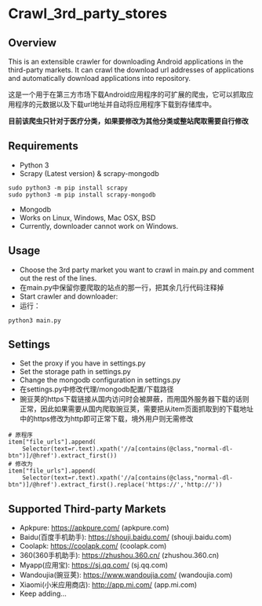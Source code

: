 # Crawl_3rd_party_stores

Overview
--------
This is an extensible crawler for downloading Android applications in the third-party markets.
It can crawl the download url addresses of applications and automatically download applications
into repository.

这是一个用于在第三方市场下载Android应用程序的可扩展的爬虫，它可以抓取应用程序的元数据以及下载url地址并自动将应用程序下载到存储库中。

**目前该爬虫只针对于医疗分类，如果要修改为其他分类或整站爬取需要自行修改**


Requirements
------------
* Python 3
* Scrapy (Latest version) & scrapy-mongodb
```
sudo python3 -m pip install scrapy
sudo python3 -m pip install scrapy-mongodb
```

* Mongodb
* Works on Linux, Windows, Mac OSX, BSD
* Currently, downloader cannot work on Windows.

Usage
-----
* Choose the 3rd party market you want to crawl in main.py and comment out the rest of the lines.
* 在main.py中保留你要爬取的站点的那一行，把其余几行代码注释掉
* Start crawler and downloader: 
* 运行：

```
python3 main.py
```


Settings
--------

* Set the proxy if you have in settings.py
* Set the storage path in settings.py
* Change the mongodb configuration in settings.py
* 在settings.py中修改代理/mongodb配置/下载路径
* 豌豆荚的https下载链接从国内访问时会被屏蔽，而用国外服务器下载的话则正常，因此如果需要从国内爬取豌豆荚，需要把从item页面抓取到的下载地址中的https修改为http即可正常下载，境外用户则无需修改

```
# 原程序
item["file_urls"].append(
    Selector(text=r.text).xpath('//a[contains(@class,"normal-dl-btn")]/@href').extract_first())
# 修改为
item["file_urls"].append(
    Selector(text=r.text).xpath('//a[contains(@class,"normal-dl-btn")]/@href').extract_first().replace('https://','http://'))
```

Supported Third-party Markets
-----------------------------

* Apkpure: https://apkpure.com/ (apkpure.com)
* Baidu(百度手机助手): https://shouji.baidu.com/ (shouji.baidu.com)
* Coolapk: https://coolapk.com/ (coolapk.com)
* 360(360手机助手): https://zhushou.360.cn/ (zhushou.360.cn)
* Myapp(应用宝): https://sj.qq.com/ (sj.qq.com)
* Wandoujia(豌豆荚): https://www.wandoujia.com/ (wandoujia.com)
* Xiaomi(小米应用商店): http://app.mi.com/ (app.mi.com)
* Keep adding...
